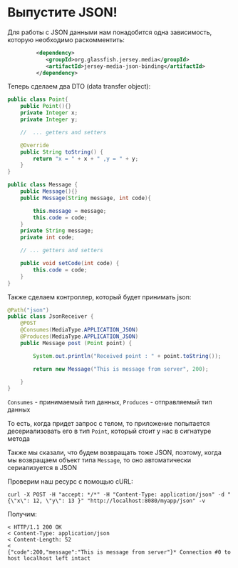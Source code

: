 # Выпустите JSON!

Для работы с JSON данными нам понадобится одна зависимость, которую необходимо раскомментить:
```xml
         <dependency>
            <groupId>org.glassfish.jersey.media</groupId>
            <artifactId>jersey-media-json-binding</artifactId>
         </dependency>
```

Теперь сделаем два DTO (data transfer object):

```java
public class Point{
    public Point(){}
    private Integer x;
    private Integer y;

    //  ... getters and setters

    @Override
    public String toString() {
        return "x = " + x + " ,y = " + y;
    }
}
```

```java
public class Message {
    public Message(){}
    public Message(String message, int code){

        this.message = message;
        this.code = code;
    }
    private String message;
    private int code;

    // ... getters and setters

    public void setCode(int code) {
        this.code = code;
    }
}
```

Также сделаем контроллер, который будет принимать json:

```java
@Path("json")
public class JsonReceiver {
    @POST
    @Consumes(MediaType.APPLICATION_JSON)
    @Produces(MediaType.APPLICATION_JSON)
    public Message post (Point point) {

        System.out.println("Received point : " + point.toString());

        return new Message("This is message from server", 200);

    }
}
```

`Consumes` - принимаемый тип данных, `Produces` - отправляемый тип данных

То есть, когда придет запрос с телом, то приложение попытается десериализовать его в 
тип `Point`, который стоит у нас в сигнатуре метода

Также мы сказали, что будем возвращать тоже JSON, поэтому, когда мы возвращаем объект
типа `Message`, то оно автоматически сериализуется в JSON

Проверим наш ресурс с помощью cURL:
```
curl -X POST -H "accept: */*" -H "Content-Type: application/json" -d "{\"x\": 12, \"y\": 13 }" "http://localhost:8080/myapp/json" -v
```

Получим:
```
< HTTP/1.1 200 OK
< Content-Type: application/json
< Content-Length: 52
<
{"code":200,"message":"This is message from server"}* Connection #0 to host localhost left intact
```